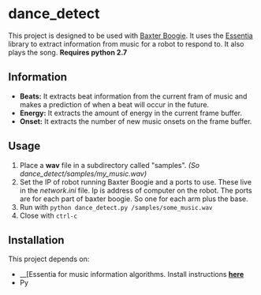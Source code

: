 # dance_detect
This project is designed to be used with [Baxter Boogie](https://github.com/freesig/baxter_boogie).
It uses the [Essentia](http://essentia.upf.edu/documentation/) library to extract information 
from music for a robot to respond to.
It also plays the song.
__Requires python 2.7__

## Information
- __Beats:__ It extracts beat information from the current fram of music and makes a prediction of 
when a beat will occur in the future.
- __Energy:__ It extracts the amount of energy in the current frame buffer. 
- __Onset:__ It extracts the number of new music onsets on the frame buffer.

## Usage
1. Place a __wav__ file in a subdirectory called "samples". _(So dance_detect/samples/my_music.wav)_
2. Set the IP of robot running Baxter Boogie and a ports to use.
These live in the _network.ini_ file.
Ip is address of computer on the robot.
The ports are for each part of baxter boogie. So one for each arm plus the base.
3. Run with `python dance_detect.py /samples/some_music.wav`
4. Close with `ctrl-c`

## Installation
This project depends on:
- __[Essentia for music information algorithms. Install instructions __[here](http://essentia.upf.edu/documentation/installing.html)__
- Py
